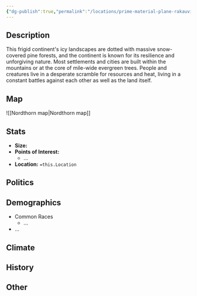 ```yaml
---
{"dg-publish":true,"permalink":"/locations/prime-material-plane-rakauvi/nordthorn/nordthorn/","tags":["Location","Continent"]}
---
```


## Description
This frigid continent's icy landscapes are dotted with massive snow-covered pine forests, and the continent is known for its resilience and unforgiving nature. Most settlements and cities are built within the mountains or at the core of mile-wide evergreen trees. People and creatures live in a desperate scramble for resources and heat, living in a constant battles against each other as well as the land itself. 
## Map
![[Nordthorn map\|Nordthorn map]]
## Stats
- **Size:** 
- **Points of Interest:**
    - ...
- **Location:** `=this.Location`

## Politics

## Demographics
- Common Races
    - ...
- ...

## Climate

## History

## Other 